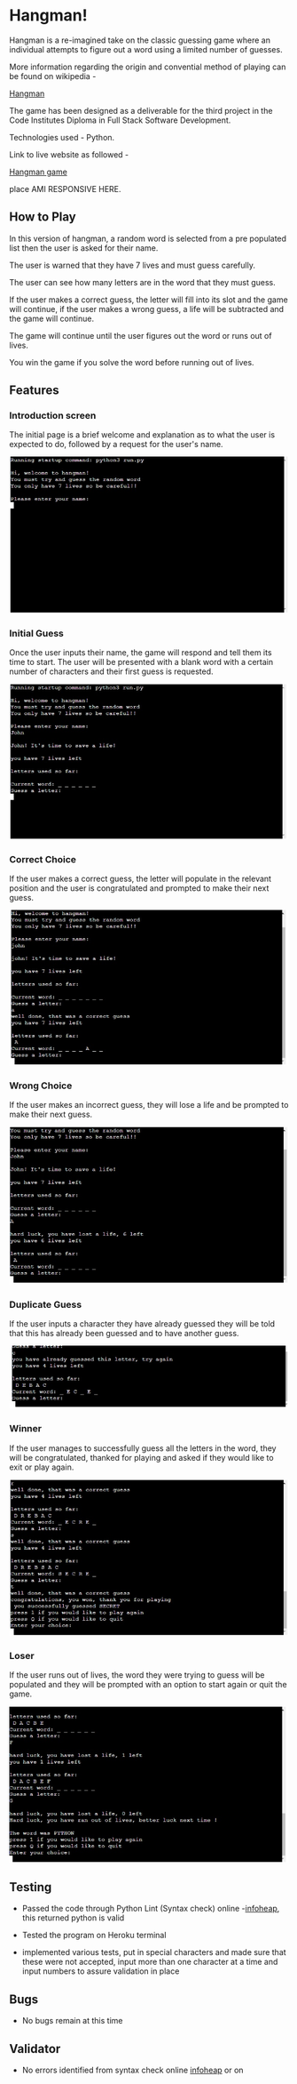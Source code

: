 # Hangman!

Hangman is a re-imagined take on the classic guessing game where an individual attempts
to figure out a word using a limited number of guesses.

More information regarding the origin and convential method of playing can be found on wikipedia -

[Hangman](https://en.wikipedia.org/wiki/Hangman_(game))

The game has been designed as a deliverable for the third project in the Code Institutes Diploma
in Full Stack Software Development.

Technologies used - Python.

Link to live website as followed -

[Hangman game](http://hangmanproject3.herokuapp.com/)

place AMI RESPONSIVE HERE.


## How to Play

In this version of hangman, a random word is selected from a pre populated
list then the user is asked for their name.

The user is warned that they have 7 lives and must guess carefully.

The user can see how many letters are in the word that they must guess.

If the user makes a correct guess, the letter will fill into its slot and
the game will continue, if the user makes a wrong guess, a life will be subtracted
and the game will continue.

The game will continue until the user figures out the word or runs out of lives.

You win the game if you solve the word before running out of lives.

## Features

### Introduction screen

The initial page is a brief welcome and explanation as to what the user is expected to do,
followed by a request for the user's name.

<img src="assets/images/introScreen.jpg">

### Initial Guess

Once the user inputs their name, the game will respond and tell them its time to start. The
user will be presented with a blank word with a certain number of characters and their first
guess is requested.

<img src="assets/images/usernameResponse.jpg">

### Correct Choice

If the user makes a correct guess, the letter will populate in the relevant position and the
user is congratulated and prompted to make their next guess.

<img src="assets/images/correctChoice.jpg">

### Wrong Choice

If the user makes an incorrect guess, they will lose a life and be prompted to make their next guess.

<img src="assets/images/wrongChoice.jpg">

### Duplicate Guess

If the user inputs a character they have already guessed they will be told that this has already been
guessed and to have another guess.

<img src="assets/images/guessedAlready.jpg">

### Winner

If the user manages to successfully guess all the letters in the word, they will be congratulated, thanked for playing
and asked if they would like to exit or play again.

<img src="assets/images/guessedTheWord.jpg">

### Loser

If the user runs out of lives, the word they were trying to guess will be populated and they will be prompted with an
option to start again or quit the game. 

<img src="assets/images/noLivesLeft.jpg">

## Testing

- Passed the code through Python Lint (Syntax check) online -[infoheap](https://infoheap.com/python-lint-online/), this 
returned python is valid

- Tested the program on Heroku terminal

- implemented various tests, put in special characters and made
sure that these were not accepted, input more than one character at a time and input numbers to assure validation in place

## Bugs

- No bugs remain at this time

## Validator

- No errors identified from syntax check online [infoheap](https://infoheap.com/python-lint-online/) or on 
